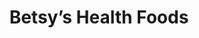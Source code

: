 ---
title: "Betsy’s Health Foods"
url: /houston/betsys-health-foods-cypress-creek-parkway/
shop: health food
---
